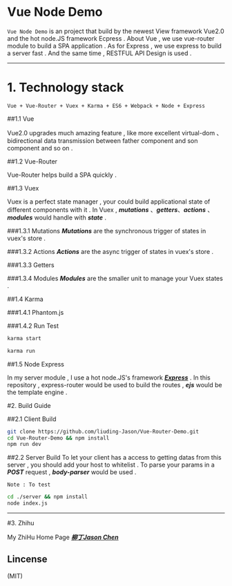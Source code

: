 
# Vue Node Demo
	
`Vue Node Demo` is an project that build by the newest View framework Vue2.0 and the hot node.JS
framework Ecpress . About Vue , we use vue-router module to build a SPA application . As for
Express , we use express to build a server fast . And the same time , RESTFUL API Design is 
used .

***

# 1. Technology stack
	
	Vue + Vue-Router + Vuex + Karma + ES6 + Webpack + Node + Express

##1.1 Vue 
	
Vue2.0 upgrades much amazing feature , like more excellent virtual-dom 、 bidirectional 
data transmission between father component and son component and so on .  

##1.2 Vue-Router

Vue-Router helps build a SPA quickly . 

##1.3  Vuex 

Vuex is a perfect state manager , your could build applicational state of different components
with it . In Vuex , ***mutations*** 、***getters***、***actions*** 、***modules*** would 
handle with ***state*** . 

###1.3.1  Mutations
***Mutations*** are the synchronous trigger of states in vuex's store . 

###1.3.2  Actions
***Actions*** are the async trigger of states in vuex's store .

###1.3.3  Getters

###1.3.4  Modules
***Modules*** are the smaller unit to manage your Vuex states .


##1.4  Karma 

###1.4.1  Phantom.js

###1.4.2  Run Test

```bash
karma start
```

```bash
karma run
```

##1.5  Node Express 

In my server module , I use a hot node.JS's framework ***[Express](https://github.com/liuding-Jason/express)*** . In this repository , express-router would be used to build the routes , ***ejs*** would be the template engine . 

#2.  Build Guide

##2.1  Client Build
```bash
git clone https://github.com/liuding-Jason/Vue-Router-Demo.git
cd Vue-Router-Demo && npm install 
npm run dev
```

##2.2  Server Build
To let your client has a access to getting datas from this server , you should add your host to whitelist . To parse your params in a ***POST*** request , ***body-parser*** would be used . 

	Note : To test 

```bash
cd ./server && npm install 
node index.js
```

***

#3. Zhihu

My ZhiHu Home Page ***[柳丁Jason Chen](https://www.zhihu.com/people/liu-ding-jasonchen)*** 

## Lincense
(MIT)
